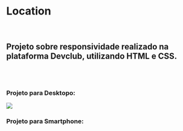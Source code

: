 <h1>Location</h1>
<br>

<h2>Projeto sobre responsividade realizado na plataforma Devclub, utilizando HTML e CSS.</h2>
<br>
<br>
<h3>Projeto para Desktopo:</h3>
<img src="https://github.com/lwmoreira/location/blob/master/imagem_location_Desktop.png?raw=true"/>
<h3>Projeto para Smartphone:</h3>
